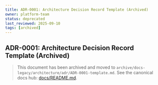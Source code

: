 ```yaml
---
title: ADR-0001: Architecture Decision Record Template (Archived)
owner: platform-team
status: deprecated
last_reviewed: 2025-09-10
tags: [archived]
---
```


## ADR-0001: Architecture Decision Record Template (Archived)

> This document has been archived and moved to `archive/docs-legacy/architecture/adr/ADR-0001-template.md`.
> See the canonical docs hub: [docs/README.md](../README.md).
